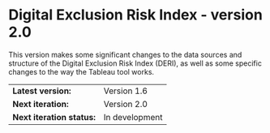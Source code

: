 # Digital Exclusion Risk Index - version 2.0

This version makes some significant changes to the data sources and structure of the Digital Exclusion Risk Index (DERI), as well as some specific changes to the way the Tableau tool works.

<table>
  <tr>
    <td><strong>Latest version:</strong></td>
    <td>Version 1.6</td>
  </tr>
  <tr>
    <td><strong>Next iteration:</strong></td>
    <td>Version 2.0</td>
  </tr>
  <tr>
    <td><strong>Next iteration status:</strong></td>
    <td>In development</td>
  </tr>
</table>
